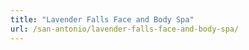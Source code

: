 ```yaml
---
title: "Lavender Falls Face and Body Spa"
url: /san-antonio/lavender-falls-face-and-body-spa/
---
```

